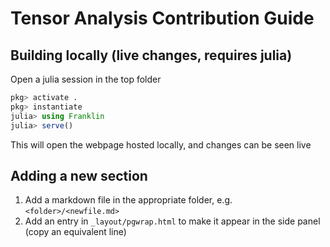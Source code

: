 # Tensor Analysis Contribution Guide

## Building locally (live changes, requires julia)

Open a julia session in the top folder

```julia
pkg> activate .
pkg> instantiate
julia> using Franklin
julia> serve()
```

This will open the webpage hosted locally, and changes can be seen live

## Adding a new section

1. Add a markdown file in the appropriate folder, e.g. `<folder>/<newfile.md>`
2. Add an entry in `_layout/pgwrap.html` to make it appear in the side panel (copy an equivalent line)
